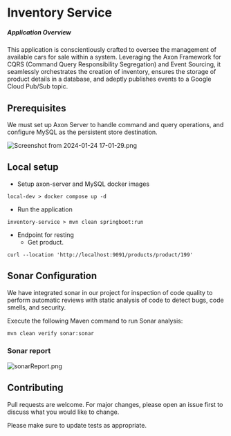 # Inventory Service

##### Application Overview

This application is conscientiously crafted to oversee the management of available cars for sale within a system. Leveraging the Axon Framework for CQRS (Command Query Responsibility Segregation) and Event Sourcing, it seamlessly orchestrates the creation of inventory, ensures the storage of product details in a database, and adeptly publishes events to a Google Cloud Pub/Sub topic.

## Prerequisites
We must set up Axon Server to handle command and query operations, and configure MySQL as the persistent store destination.

![Screenshot from 2024-01-24 17-01-29.png](https://i.postimg.cc/W1M89wfF/inventory-service-config.png)

## Local setup

- Setup axon-server and MySQL docker images
```
local-dev > docker compose up -d
```
- Run the application
```
inventory-service > mvn clean springboot:run 
```
- Endpoint for resting
  - Get product.
```
curl --location 'http://localhost:9091/products/product/199'
```
## Sonar Configuration

We have integrated sonar in our project for inspection of code quality to perform automatic reviews with static analysis of code to detect bugs, code smells, and security.

Execute the following Maven command to run Sonar analysis:
```dtd
mvn clean verify sonar:sonar
```
### Sonar report
![sonarReport.png](https://i.postimg.cc/x169kQbn/Screenshot-from-2024-01-25-13-49-35.png)

## Contributing

Pull requests are welcome. For major changes, please open an issue first to discuss what you would like to change.

Please make sure to update tests as appropriate.
